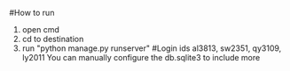 #How to run
1. open cmd
2. cd to destination
3. run "python manage.py runserver"
#Login ids
al3813, sw2351, qy3109, ly2011
You can manually configure the db.sqlite3 to include more
